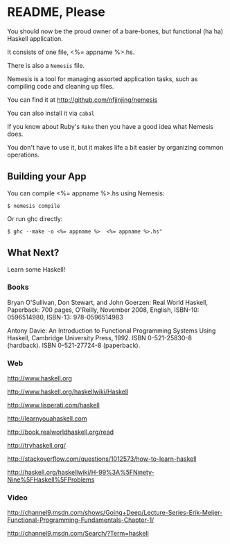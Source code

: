 README, Please
==============

You should now be the proud owner of a bare-bones, but functional (ha ha)
Haskell application.

It consists of one file, <%= appname %>.hs.

There is also a `Nemesis` file.

Nemesis is a tool for managing assorted application tasks, such as compiling
code and cleaning up files.

You can find it at http://github.com/nfjinjing/nemesis

You can also install it via `cabal`

If you know about Ruby's `Rake` then you have a good idea what Nemesis does.

You don't have to use it, but it makes life a bit easier by organizing common
operations.

Building your App
-----------------

You can compile <%= appname %>.hs using Nemesis:

    $ nemesis compile

Or run ghc directly:

    $ ghc --make -o <%= appname %>  <%= appname %>.hs"

What Next?
----------

Learn some Haskell!


### Books ###

Bryan O'Sullivan, Don Stewart, and John Goerzen: Real World Haskell, Paperback: 700 pages, O'Reilly, November 2008, English, ISBN-10: 0596514980, ISBN-13: 978-0596514983

Antony Davie: An Introduction to Functional Programming Systems Using Haskell, Cambridge University Press, 1992. ISBN 0-521-25830-8 (hardback). ISBN 0-521-27724-8 (paperback).


### Web ###

http://www.haskell.org

http://www.haskell.org/haskellwiki/Haskell

http://www.lisperati.com/haskell

http://learnyouahaskell.com

http://book.realworldhaskell.org/read


http://tryhaskell.org/

http://stackoverflow.com/questions/1012573/how-to-learn-haskell

http://haskell.org/haskellwiki/H-99%3A%5FNinety-Nine%5FHaskell%5FProblems


### Video ###

http://channel9.msdn.com/shows/Going+Deep/Lecture-Series-Erik-Meijer-Functional-Programming-Fundamentals-Chapter-1/

http://channel9.msdn.com/Search/?Term=haskell


